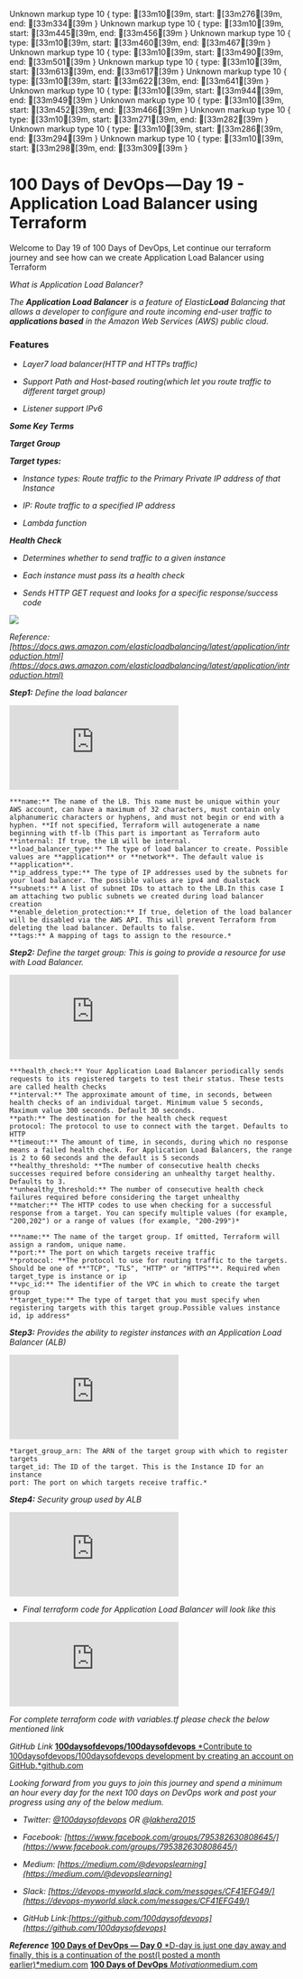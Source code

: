 Unknown markup type 10 { type: [33m10[39m, start: [33m276[39m, end: [33m334[39m }
Unknown markup type 10 { type: [33m10[39m, start: [33m445[39m, end: [33m456[39m }
Unknown markup type 10 { type: [33m10[39m, start: [33m460[39m, end: [33m467[39m }
Unknown markup type 10 { type: [33m10[39m, start: [33m490[39m, end: [33m501[39m }
Unknown markup type 10 { type: [33m10[39m, start: [33m613[39m, end: [33m617[39m }
Unknown markup type 10 { type: [33m10[39m, start: [33m622[39m, end: [33m641[39m }
Unknown markup type 10 { type: [33m10[39m, start: [33m944[39m, end: [33m949[39m }
Unknown markup type 10 { type: [33m10[39m, start: [33m452[39m, end: [33m466[39m }
Unknown markup type 10 { type: [33m10[39m, start: [33m271[39m, end: [33m282[39m }
Unknown markup type 10 { type: [33m10[39m, start: [33m286[39m, end: [33m294[39m }
Unknown markup type 10 { type: [33m10[39m, start: [33m298[39m, end: [33m309[39m }

# 100 Days of DevOps — Day 19 - Application Load Balancer using Terraform

Welcome to Day 19 of 100 Days of DevOps, Let continue our terraform journey and see how can we create Application Load Balancer using Terraform

*What is Application Load Balancer?*

*The **Application Load Balancer** is a feature of Elastic**Load** Balancing that allows a developer to configure and route incoming end-user traffic to **applications based** in the Amazon Web Services (AWS) public cloud.*

### Features

* *Layer7 load balancer(HTTP and HTTPs traffic)*

* *Support Path and Host-based routing(which let you route traffic to different target group)*

* *Listener support IPv6*

***Some Key Terms***

***Target Group***

***Target types:***

* *Instance types: Route traffic to the Primary Private IP address of that Instance*

* *IP: Route traffic to a specified IP address*

* *Lambda function*

***Health Check***

* *Determines whether to send traffic to a given instance*

* *Each instance must pass its a health check*

* *Sends HTTP GET request and looks for a specific response/success code*

![](https://cdn-images-1.medium.com/max/2564/1*kd7YgCoFcZ434unAwZjtoQ.png)

*Reference: [https://docs.aws.amazon.com/elasticloadbalancing/latest/application/introduction.html](https://docs.aws.amazon.com/elasticloadbalancing/latest/application/introduction.html)*

***Step1:** Define the load balancer*

<iframe src="https://medium.com/media/9f6ac9f7b6d627441b552c6f2278de07" frameborder=0></iframe>

    ***name:** The name of the LB. This name must be unique within your AWS account, can have a maximum of 32 characters, must contain only alphanumeric characters or hyphens, and must not begin or end with a hyphen. **If not specified, Terraform will autogenerate a name beginning with tf-lb (This part is important as Terraform auto
    **internal: If true, the LB will be internal.
    **load_balancer_type:** The type of load balancer to create. Possible values are **application** or **network**. The default value is **application**.
    **ip_address_type:** The type of IP addresses used by the subnets for your load balancer. The possible values are ipv4 and dualstack
    **subnets:** A list of subnet IDs to attach to the LB.In this case I am attaching two public subnets we created during load balancer creation
    **enable_deletion_protection:** If true, deletion of the load balancer will be disabled via the AWS API. This will prevent Terraform from deleting the load balancer. Defaults to false.
    **tags:** A mapping of tags to assign to the resource.*

***Step2:** Define the target group: This is going to provide a resource for use with Load Balancer.*

<iframe src="https://medium.com/media/fcf0873e6eed92db5425486824f293f0" frameborder=0></iframe>

    ***health_check:** Your Application Load Balancer periodically sends requests to its registered targets to test their status. These tests are called health checks
    **interval:** The approximate amount of time, in seconds, between health checks of an individual target. Minimum value 5 seconds, Maximum value 300 seconds. Default 30 seconds.
    **path:** The destination for the health check request
    protocol: The protocol to use to connect with the target. Defaults to HTTP
    **timeout:** The amount of time, in seconds, during which no response means a failed health check. For Application Load Balancers, the range is 2 to 60 seconds and the default is 5 seconds
    **healthy_threshold: **The number of consecutive health checks successes required before considering an unhealthy target healthy. Defaults to 3.
    **unhealthy_threshold:** The number of consecutive health check failures required before considering the target unhealthy
    **matcher:** The HTTP codes to use when checking for a successful response from a target. You can specify multiple values (for example, "200,202") or a range of values (for example, "200-299")*

    ***name:** The name of the target group. If omitted, Terraform will assign a random, unique name.
    **port:** The port on which targets receive traffic
    **protocol: **The protocol to use for routing traffic to the targets. Should be one of **"TCP", "TLS", "HTTP" or "HTTPS"**. Required when target_type is instance or ip
    **vpc_id:** The identifier of the VPC in which to create the target group
    **target_type:** The type of target that you must specify when registering targets with this target group.Possible values instance id, ip address*

***Step3:** Provides the ability to register instances with an Application Load Balancer (ALB)*

<iframe src="https://medium.com/media/f564cf1c0ebf05680ea2d1c49f5013ff" frameborder=0></iframe>

    *target_group_arn: The ARN of the target group with which to register targets
    target_id: The ID of the target. This is the Instance ID for an instance
    port: The port on which targets receive traffic.*

***Step4:** Security group used by ALB*

<iframe src="https://medium.com/media/691e293865ef462d3e27bbe79deb5449" frameborder=0></iframe>

* *Final terraform code for Application Load Balancer will look like this*

<iframe src="https://medium.com/media/b0c6f2e26552c032d4103f75cd9462f6" frameborder=0></iframe>

*For complete terraform code with variables.tf please check the below mentioned link*

*GitHub Link*
[**100daysofdevops/100daysofdevops**
*Contribute to 100daysofdevops/100daysofdevops development by creating an account on GitHub.*github.com](https://github.com/100daysofdevops/100daysofdevops/tree/master/application_load_balancer)

*Looking forward from you guys to join this journey and spend a minimum an hour every day for the next 100 days on DevOps work and post your progress using any of the below medium.*

* *Twitter: [@100daysofdevops](http://twitter.com/100daysofdevops) OR @[lakhera2015](https://twitter.com/lakhera2015)*

* *Facebook: [https://www.facebook.com/groups/795382630808645/](https://www.facebook.com/groups/795382630808645/)*

* *Medium: [https://medium.com/@devopslearning](https://medium.com/@devopslearning)*

* *Slack: [https://devops-myworld.slack.com/messages/CF41EFG49/](https://devops-myworld.slack.com/messages/CF41EFG49/)*

* *GitHub Link:[https://github.com/100daysofdevops](https://github.com/100daysofdevops)*

***Reference***
[**100 Days of DevOps — Day 0**
*D-day is just one day away and finally, this is a continuation of the post(I posted a month earlier)*medium.com](https://medium.com/@devopslearning/100-days-of-devops-day-0-4f2c9750542d)
[**100 Days of DevOps**
*Motivation*medium.com](https://medium.com/@devopslearning/100-days-of-devops-81faf13bf772)
